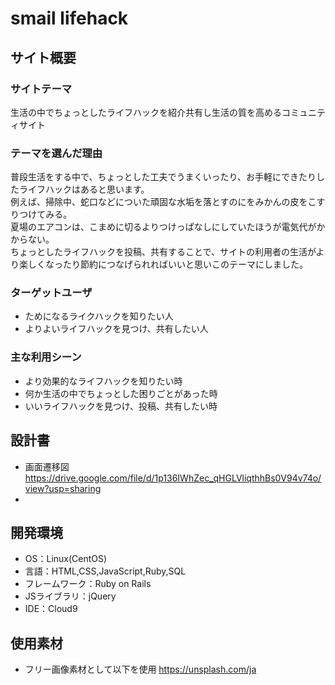 # smail lifehack

## サイト概要
### サイトテーマ
 生活の中でちょっとしたライフハックを紹介共有し生活の質を高めるコミュニティサイト

### テーマを選んだ理由
普段生活をする中で、ちょっとした工夫でうまくいったり、お手軽にできたりしたライフハックはあると思います。<br>
例えば、掃除中、蛇口などについた頑固な水垢を落とすのにをみかんの皮をこすりつけてみる。<br>
夏場のエアコンは、こまめに切るよりつけっぱなしにしていたほうが電気代がかからない。<br>
ちょっとしたライフハックを投稿、共有することで、サイトの利用者の生活がより楽しくなったり節約につなげられればいいと思いこのテーマにしました。<br>

### ターゲットユーザ
- ためになるライクハックを知りたい人
- よりよいライフハックを見つけ、共有したい人

### 主な利用シーン
- より効果的なライフハックを知りたい時
- 何か生活の中でちょっとした困りごとがあった時
- いいライフハックを見つけ、投稿、共有したい時

## 設計書
- 画面遷移図
  https://drive.google.com/file/d/1p136IWhZec_qHGLVliqthhBs0V94v74o/view?usp=sharing
-
## 開発環境
- OS：Linux(CentOS)
- 言語：HTML,CSS,JavaScript,Ruby,SQL
- フレームワーク：Ruby on Rails
- JSライブラリ：jQuery
- IDE：Cloud9

## 使用素材
- フリー画像素材として以下を使用
  https://unsplash.com/ja